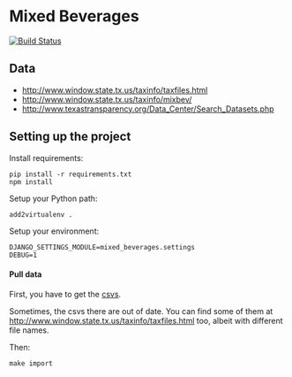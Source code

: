 Mixed Beverages
===============

[![Build Status](https://travis-ci.org/texas/tx_mixed_beverages.svg?branch=master)](https://travis-ci.org/texas/tx_mixed_beverages)

Data
----

* http://www.window.state.tx.us/taxinfo/taxfiles.html
* http://www.window.state.tx.us/taxinfo/mixbev/
* http://www.texastransparency.org/Data_Center/Search_Datasets.php


Setting up the project
----------------------

Install requirements:

    pip install -r requirements.txt
    npm install

Setup your Python path:

    add2virtualenv .

Setup your environment:

    DJANGO_SETTINGS_MODULE=mixed_beverages.settings
    DEBUG=1

#### Pull data

First, you have to get the [csvs](http://www.texastransparency.org/Data_Center/Search_Datasets.php).

Sometimes, the csvs there are out of date. You can find some of them at
http://www.window.state.tx.us/taxinfo/taxfiles.html too, albeit with different
file names.

Then:

    make import
